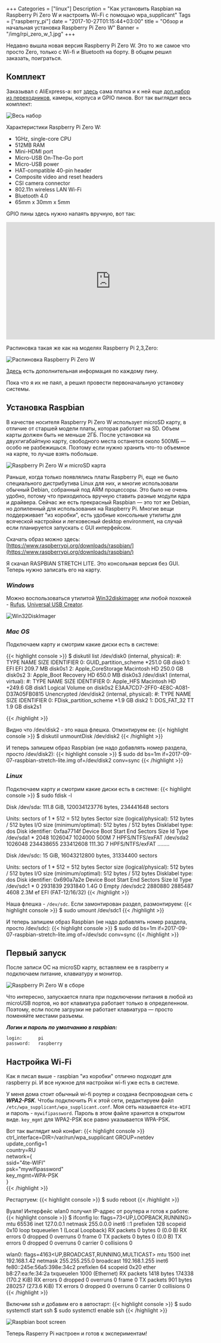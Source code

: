 +++
Categories = ["linux"]
Description = "Как установить Raspbian на Raspberry Pi Zero W и настроить Wi-Fi с помощью wpa_supplicant"
Tags = ["raspberry_pi"]
date = "2017-10-27T01:15:44+03:00"
title = "Обзор и начальная установка Raspberry Pi Zero W"
Banner = "/img/rpi_zero_w_1.jpg"
+++

Недавно вышла новая версия Raspberry Pi Zero W. Это то же самое что просто Zero, только с Wi-fi и Bluetooth на борту. В общем решил заказать, поиграться.

<!--more-->

##  Комплект 
Заказывал с AliExpress-а: вот [здесь](https://ru.aliexpress.com/item/2017-Raspberry-Pi-Zero-W-Board-1GHz-CPU-512MB-RAM-with-WIFI-Bluetooth-RPI-0-W/32802521209.html?spm=a2g0s.9042311.0.0.Lk45wX) сама платка и к ней еще [доп.набор из переходников](https://ru.aliexpress.com/item/7-in-1-Raspberry-Pi-Zero-W-Camera-Holder-Acrylic-Case-Heat-Sink-Mini-HDMI-Adapter/32803652515.html?spm=a2g0s.9042311.0.0.Lk45wX), камеры, корпуса и GPIO пинов. Вот так выглядит весь комплект:

![Весь набор](/img/rpi_zero_w_3.jpg)

Характеристики Raspberry Pi Zero W:

* 1GHz, single-core CPU
* 512MB RAM
* Mini-HDMI port
* Micro-USB On-The-Go port
* Micro-USB power
* HAT-compatible 40-pin header
* Composite video and reset headers
* CSI camera connector
* 802.11n wireless LAN Wi-Fi
* Bluetooth 4.0
* 65mm x 30mm x 5mm


GPIO пины здесь нужно напаять вручную, вот так:
<iframe width="560" height="315" src="https://www.youtube.com/embed/97Or02ihJMo?start=300" frameborder="0" allowfullscreen></iframe>

Распиновка такая же как на моделях Raspberry Pi 2,3,Zero:

![Распиновка Raspberry Pi Zero W](/img/rpi_zero_w_6.png)

[Здесь](https://pinout.xyz/) есть дополнительная информация по каждому пину.


Пока что я их не паял, а решил провести первоначальную установку системы.

## Установка Raspbian

В качестве носителя Raspberry Pi Zero W использует microSD карту, в отличие от старшей модели платы, которая работает на SD. Объем карты должен быть не меньше 2ГБ. После установки на двухгигабайтную карту, свободного места останется около 500МБ — особо не разбежишься. Поэтому если нужно хранить что-то объемное на карте, то лучше взять побольше.

![Raspberry Pi Zero W и microSD карта](/img/rpi_zero_w_5.jpg)

Раньше, когда только появлялись платы Raspberry Pi, еще не было специального дистрибутива Linux для них, и многие использовали обычный Debian, собранный под ARM процессоры. Это было не очень удобно, потому что приходилось вручную ставить разные модули ядра и драйвера. Сейчас же есть прекрасный Raspbian — это тот же Debian, но допиленный для использования на Raspberry Pi. Многие вещи поддерживает "из коробки", есть удобные консольные утилиты для всяческой настройки и легковесный desktop environment, на случай если планируется запускать с GUI интерфейсом.

Скачать образ можно здесь:
[https://www.raspberrypi.org/downloads/raspbian/](https://www.raspberrypi.org/downloads/raspbian/)

Я скачал RASPBIAN STRETCH LITE. Это консольная версия без GUI. Теперь нужно записать его на карту.

### ***Windows***

Можно воспользоваться утилитой [Win32diskimager](https://sourceforge.net/projects/win32diskimager/) или любой похожей - [Rufus](https://rufus.akeo.ie/), [Universal USB Creator](https://www.pendrivelinux.com/universal-usb-installer-easy-as-1-2-3/).

![Win32DiskImager](/img/win32diskimager1.png)

### ***Mac OS***

Подключаем карту и смотрим какие диски есть в системе:

{{< highlight console >}}
$ diskutil list
/dev/disk0 (internal, physical):
   #:                       TYPE NAME                    SIZE       IDENTIFIER
   0:      GUID_partition_scheme                        *251.0 GB   disk0
   1:                        EFI EFI                     209.7 MB   disk0s1
   2:          Apple_CoreStorage Macintosh HD            250.0 GB   disk0s2
   3:                 Apple_Boot Recovery HD             650.0 MB   disk0s3
/dev/disk1 (internal, virtual):
   #:                       TYPE NAME                    SIZE       IDENTIFIER
   0:                  Apple_HFS Macintosh HD           +249.6 GB   disk1
                                 Logical Volume on disk0s2
                                 E3AA7CD7-2FF0-4E8C-A081-D37A05FB0815
                                 Unencrypted
/dev/disk2 (internal, physical):
   #:                       TYPE NAME                    SIZE       IDENTIFIER
   0:     FDisk_partition_scheme                        *1.9 GB     disk2
   1:                 DOS_FAT_32 TT                      1.9 GB     disk2s1

{{< /highlight >}}

Видно что /dev/disk2 - это наша флешка. Отмонтируем ее:
{{< highlight console >}}
$ diskutil unmountDisk /dev/disk2
{{< /highlight >}}

И теперь запишем образ Raspbian (не надо добавлять номер раздела, просто /dev/disk2):
{{< highlight console >}}
$ sudo dd bs=1m if=2017-09-07-raspbian-stretch-lite.img of=/dev/disk2 conv=sync
{{< /highlight >}}

### ***Linux***

Подключаем карту и смотрим какие диски есть в системе:
{{< highlight console >}}
$ sudo fdisk -l

Disk /dev/sda: 111.8 GiB, 120034123776 bytes, 234441648 sectors

Units: sectors of 1 * 512 = 512 bytes
Sector size (logical/physical): 512 bytes / 512 bytes
I/O size (minimum/optimal): 512 bytes / 512 bytes
Disklabel type: dos
Disk identifier: 0xfaa7714f
Device Boot Start End Sectors Size Id Type
/dev/sda1 * 2048 1026047 1024000 500M 7 HPFS/NTFS/exFAT
/dev/sda2 1026048 234438655 233412608 111.3G 7 HPFS/NTFS/exFAT
........

Disk /dev/sdc: 15 GiB, 16043212800 bytes, 31334400 sectors

Units: sectors of 1 * 512 = 512 bytes
Sector size (logical/physical): 512 bytes / 512 bytes
I/O size (minimum/optimal): 512 bytes / 512 bytes
Disklabel type: dos
Disk identifier: 0x690a7a2e
Device Boot Start End Sectors Size Id Type
/dev/sdc1 * 0 2931839 2931840 1.4G 0 Empty
/dev/sdc2 2880880 2885487 4608 2.3M ef EFI (FAT-12/16/32)
{{< /highlight >}}

Наша флешка - ```/dev/sdc```. Если замонтирован раздел, размонтируем:
{{< highlight console >}}
$ sudo umount /dev/sdc1
{{< /highlight >}}

И теперь запишем образ Raspbian (не надо добавлять номер раздела, просто /dev/sdc):
{{< highlight console >}}
$ sudo dd bs=1m if=2017-09-07-raspbian-stretch-lite.img of=/dev/sdc conv=sync
{{< /highlight >}}




## Первый запуск

После записи ОС на microSD карту, вставляем ее в raspberry и подключаем питание, клавиатуру и монитор.

![Raspberry Pi Zero W в сборе](/img/rpi_zero_w_2.jpg)

Что интересно, запускается плата при подключении питания в любой из microUSB портов, но вот клавиатура работает только в определенном. Поэтому, если после загрузки не работает клавиатура — просто поменяйте местами разъемы.

***Логин и пароль по умолчанию в raspbian:***
```
login:      pi
password:   raspberry
```



## Настройка Wi-Fi

Как я писал выше - raspbian "из коробки" отлично подходит для raspberry pi. И все нужное для настройки wi-fi уже есть в системе.

У меня дома стоит обычный wi-fi роутер и создана беспроводная сеть c ***WPA2-PSK***. Чтобы подключить Pi к этой сети, редактируем файл ```/etc/wpa_supplicant/wpa_supplicant.conf```. Моя сеть называется ```4te-WIFI``` и пароль - ```mywifipassword```. Пароль в этом файле хранится в открытом виде. ```key_mgmt``` для WPA2-PSK все равно указывается WPA-PSK.

Вот так выглядит мой конфиг:
{{< highlight console >}}
ctrl_interface=DIR=/var/run/wpa_supplicant GROUP=netdev          
update_config=1                           
country=RU                                                                             
network={                        
        ssid="4te-WIFI"                         
        psk="mywifipassword"                             
        key_mgmt=WPA-PSK                                         
}     
{{< /highlight >}}

Рестартуем:
{{< highlight console >}}
$ sudo reboot
{{< /highlight >}}

Вуаля! Интерфейс wlan0 получил IP-адрес от роутера и готов к работе:
{{< highlight console >}}
$ ifconfig
lo: flags=73<UP,LOOPBACK,RUNNING>  mtu 65536
        inet 127.0.0.1  netmask 255.0.0.0
        inet6 ::1  prefixlen 128  scopeid 0x10<host>
        loop  txqueuelen 1  (Local Loopback)
        RX packets 0  bytes 0 (0.0 B)
        RX errors 0  dropped 0  overruns 0  frame 0
        TX packets 0  bytes 0 (0.0 B)
        TX errors 0  dropped 0 overruns 0  carrier 0  collisions 0

wlan0: flags=4163<UP,BROADCAST,RUNNING,MULTICAST>  mtu 1500
        inet 192.168.1.42  netmask 255.255.255.0  broadcast 192.168.1.255
        inet6 fe80::245e:56a5:398e:34c2  prefixlen 64  scopeid 0x20<link>
        ether b8:27:ea:fe:34:2a  txqueuelen 1000  (Ethernet)
        RX packets 1418  bytes 174338 (170.2 KiB)
        RX errors 0  dropped 0  overruns 0  frame 0
        TX packets 901  bytes 280257 (273.6 KiB)
        TX errors 0  dropped 0 overruns 0  carrier 0  collisions 0
{{< /highlight >}}



Включим ssh и добавим его в автостарт:
{{< highlight console >}}
$ sudo systemctl start ssh
$ sudo systemctl enable ssh
{{< /highlight >}}

![Raspbian boot screen](/img/rpi_zero_w_4.jpg)


Теперь Rasperry Pi настроен и готов к экспериментам!


